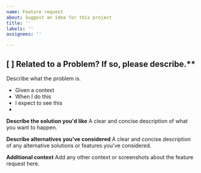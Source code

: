```yaml
---
name: Feature request
about: Suggest an idea for this project
title: ''
labels: ''
assignees: ''

---
```


## [ ] **Related to a Problem?** If so, please describe.**
Describe what the problem is.
* Given a context
* When I do this
* I expect to see this
* 


**Describe the solution you'd like**
A clear and concise description of what you want to happen.

**Describe alternatives you've considered**
A clear and concise description of any alternative solutions or features you've considered.

**Additional context**
Add any other context or screenshots about the feature request here.
